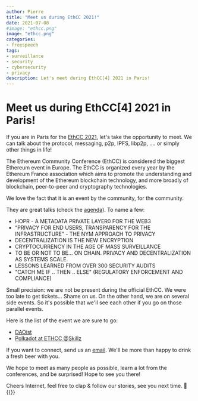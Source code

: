```yaml
---
author: Pierre
title: "Meet us during EthCC 2021!"
date: 2021-07-08
#image: "ethcc.png"
image: "ethcc.png"
categories:
- freespeech
tags:
- surveillance
- security
- cybersecurity
- privacy
description: Let's meet during EthCC[4] 2021 in Paris!
---
```


# Meet us during EthCC[4] 2021 in Paris!

If you are in Paris for the [EthCC 2021](https://ethcc.io), let's take the opportunity to meet. We can talk about the protocol, messaging, p2p, IPFS, libp2p, .... or simply other things in life! 

The Ethereum Community Conference (EthCC) is considered the biggest Ethereum event in Europe. The EthCC is organized every year by the Ethereum France association which aims to promote the understanding and development of the Ethereum blockchain technology, and more broadly of blockchain, peer-to-peer and cryptography technologies.

We love the fact that it is an event by the community, for the community. 

They are great talks (check the [agenda](https://ethcc.io/agenda)). To name a few: 
* HOPR - A METADATA PRIVATE LAYER0 FOR THE WEB3
* “PRIVACY FOR END USERS, TRANSPARENCY FOR THE INFRASTRUCTURE” - THE NYM APPROACH TO PRIVACY
* DECENTRALIZATION IS THE NEW ENCRYPTION
* CRYPTOCURRENCY IN THE AGE OF MASS SURVEILLANCE
* TO BE OR NOT TO BE... ON CHAIN. PRIVACY AND DECENTRALIZATION AS SYSTEMS SCALE.
* LESSONS LEARNED FROM OVER 300 SECURITY AUDITS
* "CATCH ME IF .. THEN .. ELSE" (REGULATORY ENFORCEMENT AND COMPLIANCE)


Small precision: we are not be present during the official EthCC. We were too late to get tickets... Shame on us.  On the other hand, we are on several side events. So it's possible that we'll see each other if you go on those parallel events. 

Here is the list of the event we are sure to go:
* [DAOist](https://www.thedaoist.co/schedule)
* [Polkadot at ETHCC @Skillz](https://www.meetup.com/fr-FR/skillz/events/279440655/)


If you want to connect, send us an [email](https://berty.tech/contact). We'll be more than happy to drink a fresh beer with you.  

We hope to meet as many people as possible, learn a lot from the conferences, and be surprised! Hope to see you there!


Cheers Internet, feel free to clap & follow our stories, see you next time. 🤫
</br>
 {{<tweet id="1175014666310959104">}}


